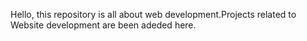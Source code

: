 Hello, this repository is all about web development.Projects related to Website development are been adeded here.
